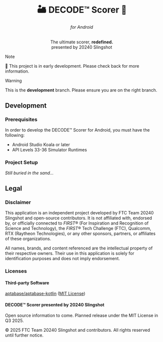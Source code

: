 <h1 align="center">🏜️ DECODE™ Scorer 🔎</h1>

<h6 align="center">for Android</h6>

<p align="center">
  The ultimate scorer, <b>redefined.</b>
  <br />
  presented by 20240 Slingshot
</p>


> [!NOTE]
> 🚧 This project is in early development. Please check back for more information.

> [!WARNING]
> This is the **development** branch. Please ensure you are on the right branch.

## Development

### Prerequisites

In order to develop the DECODE™ Scorer for Android, you must have the following:

- Android Studio Koala or later
- API Levels 33-36 Simulator Runtimes

### Project Setup

*Still buried in the sand...*

## Legal

### Disclaimer

This application is an independent project developed by FTC Team 20240 Slingshot and open-source contributors. It is not affiliated with, endorsed by, or officially connected to *FIRST*® (For Inspiration and Recognition of Science and Technology), the *FIRST*® Tech Challenge (FTC), Qualcomm, RTX (Raytheon Technologies), or any other sponsors, partners, or affiliates of these organizations.

All names, brands, and content referenced are the intellectual property of their respective owners. Their use in this application is solely for identification purposes and does not imply endorsement.

### Licenses

#### Third-party Software

[aptabase/aptabase-kotlin](https://github.com/aptabase/aptabase-kotlin) ([MIT License](https://github.com/aptabase/aptabase-kotlin/blob/main/LICENSE))

#### DECODE™ Scorer presented by 20240 Slingshot

Open source information to come. Planned release under the MIT License in Q3 2025.

© 2025 FTC Team 20240 Slingshot and contributors. All rights reserved until further notice.